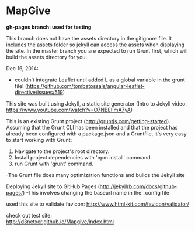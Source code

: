 MapGive
===========

**gh-pages branch: used for testing**

This branch does not have the assets directory in the gitignore file. It includes the assets folder so jekyll can access the assets when displaying the site. In the master branch you are expected to run Grunt first, which will build the assets directory for you.

Dec 16, 2014:

- couldn't integrate Leaflet until added L as a global variable in the grunt file!
(https://github.com/tombatossals/angular-leaflet-directive/issues/519)


This site was built using Jekyll, a static site generator (Intro to Jekyll video: https://www.youtube.com/watch?v=O7NBEFmA7yA)

This is an existing Grunt project (http://gruntjs.com/getting-started). 
Assuming that the Grunt CLI has been installed and that the project has already been configured with a package.json and a Gruntfile, it's very easy to start working with Grunt:

1. Navigate to the project's root directory.
2. Install project dependencies with 'npm install' command.
3. run Grunt with 'grunt' command.

-The Grunt file does many optimization functions and builds the Jekyll site

Deploying Jekyll site to GitHub Pages (http://jekyllrb.com/docs/github-pages/)
-This involves changing the baseurl name in the _config file

used this site to validate favicon:
http://www.html-kit.com/favicon/validator/

check out test site:   
http://d3netxer.github.io/Mapgive/index.html

